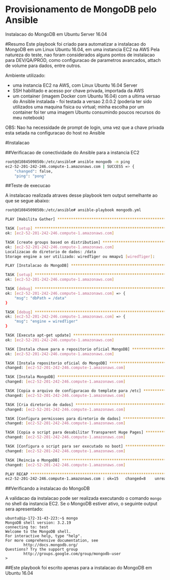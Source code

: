 # Provisionamento de MongoDB pelo Ansible
Instalacao do MongoDB em Ubuntu Server 16.04

#Resumo
Este playbook foi criado para automatizar a instalacao do MongoDB em um Linux Ubuntu 16.04, em uma instancia  EC2 na AWS
Pela natureza do teste, nao foram considerados alguns pontos de instalacao para DEV/QA/PROD, como configuracao de parametros avancados, attach de volume para dados, entre outros.

Ambiente utilizado:

* uma instancia EC2 na AWS, com Linux Ubuntu 16.04 Server
* SSH habilitado e acesso por chave privada, importada da AWS
* um container (imagem Docker com Ubuntu 16.04) com a ultima versao do Ansible instalada - foi testada a versao 2.0.0.2
  (poderia ter sido utilizados uma maquina fisica ou virtual; minha escolha por um container foi ter uma imagem Ubuntu consumindo poucos recursos do meu notebook) 

OBS: Nao ha necessidade de prompt de login, uma vez que a chave privada esta setada na configuracao do host no Ansible

#Instalacao

##Verificacao de conectividade do Ansible para a instancia EC2

```bash
root@d1084509850b:/etc/ansible# ansible mongodb -m ping
ec2-52-201-242-246.compute-1.amazonaws.com | SUCCESS => {
    "changed": false, 
    "ping": "pong"
```

##Teste de execucao

A instalacao realizada atraves desse playbook tem output semelhante ao que se segue abaixo:

```bash
root@d1084509850b:/etc/ansible# ansible-playbook mongodb.yml 

PLAY [Habilita Gather] *********************************************************

TASK [setup] *******************************************************************
ok: [ec2-52-201-242-246.compute-1.amazonaws.com]

TASK [create groups based on distribution] *************************************
ok: [ec2-52-201-242-246.compute-1.amazonaws.com]
Localizacao do diretorio de dados: /data
Storage engine a ser utilizado: wiredTiger ou mmapv1 [wiredTiger]: 

PLAY [Instalacao do MongoDB] ***************************************************

TASK [setup] *******************************************************************
ok: [ec2-52-201-242-246.compute-1.amazonaws.com]

TASK [debug] *******************************************************************
ok: [ec2-52-201-242-246.compute-1.amazonaws.com] => {
    "msg": "dbPath = /data"
}

TASK [debug] *******************************************************************
ok: [ec2-52-201-242-246.compute-1.amazonaws.com] => {
    "msg": "engine = wiredTiger"
}

TASK [Executa apt-get update] **************************************************
ok: [ec2-52-201-242-246.compute-1.amazonaws.com]

TASK [Instala chave para o repositorio oficial MongoDB] ************************
ok: [ec2-52-201-242-246.compute-1.amazonaws.com]

TASK [Instala repositorio oficial do MongoDB] **********************************
changed: [ec2-52-201-242-246.compute-1.amazonaws.com]

TASK [Instala MongoDB] *********************************************************
changed: [ec2-52-201-242-246.compute-1.amazonaws.com]

TASK [Copia o arquivo de configuracao do template para /etc] *******************
changed: [ec2-52-201-242-246.compute-1.amazonaws.com]

TASK [Cria diretorio de dados] *************************************************
changed: [ec2-52-201-242-246.compute-1.amazonaws.com]

TASK [Configura permissoes para diretorio de dados] ****************************
changed: [ec2-52-201-242-246.compute-1.amazonaws.com]

TASK [Copia o script para desabilitar Transparent Huge Pages] ******************
changed: [ec2-52-201-242-246.compute-1.amazonaws.com]

TASK [Configura o script para ser executado no boot] ***************************
changed: [ec2-52-201-242-246.compute-1.amazonaws.com]

TASK [Reincia o MongoDB] *******************************************************
changed: [ec2-52-201-242-246.compute-1.amazonaws.com]

PLAY RECAP *********************************************************************
ec2-52-201-242-246.compute-1.amazonaws.com : ok=15   changed=8    unreachable=0    failed=0 
```

##Verificando a instalacao do MongoDB

A validacao da instalacao pode ser realizada executando o comando `mongo` no shell da instancia EC2.
Se o MongoDB estiver ativo, o seguinte output sera apresentado:

```
ubuntu@ip-172-31-43-223:~$ mongo
MongoDB shell version: 3.2.19
connecting to: test
Welcome to the MongoDB shell.
For interactive help, type "help".
For more comprehensive documentation, see
        http://docs.mongodb.org/
Questions? Try the support group
        http://groups.google.com/group/mongodb-user
>
```

##Este playbook foi escrito apenas para a instalacao do MongoDB em Ubuntu 16.04 
